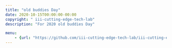 ```yaml
---
title: "old buddies Day"
date: 2020-10-15T00:00:00-00:00
copyright: " iii-cutting-edge-tech-lab"
description: "For 2020 old buddies Day"

menu:
    - {url: "https://github.com/iii-cutting-edge-tech-lab/iii-cutting-edge-tech-lab.github.io", name: "Github"}
---
```

